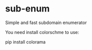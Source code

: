 # sub-enum
Simple and fast subdomain enumerator

You need install colorschme to use:

pip install colorama
